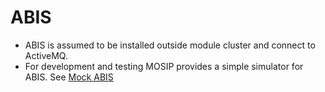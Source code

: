 # ABIS

* ABIS is assumed to be installed outside module cluster and connect to ActiveMQ.
* For development and testing MOSIP provides a simple simulator for ABIS. See [Mock ABIS](../../mosip/mock-abis/README.md)
